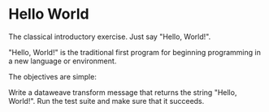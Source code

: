 # Hello World
The classical introductory exercise. Just say "Hello, World!".

"Hello, World!" is the traditional first program for beginning programming in a new language or environment.

The objectives are simple:

Write a dataweave transform message that returns the string "Hello, World!".
Run the test suite and make sure that it succeeds.